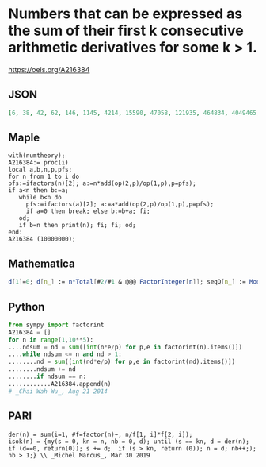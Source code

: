 # Numbers that can be expressed as the sum of their first k consecutive arithmetic derivatives for some k \> 1\.
https://oeis.org/A216384
## JSON
```JSON
[6, 38, 42, 62, 146, 1145, 4214, 15590, 47058, 121935, 464834, 4049465, 4759314, 7756755, 15838490, 18284105, 127137997, 132734042, 141393578, 353493351, 435485242, 470458377, 1056410914]
```
## Maple
```Maple
with(numtheory);
A216384:= proc(i)
local a,b,n,p,pfs;
for n from 1 to i do
pfs:=ifactors(n)[2]; a:=n*add(op(2,p)/op(1,p),p=pfs);
if a<n then b:=a;
   while b<n do
     pfs:=ifactors(a)[2]; a:=a*add(op(2,p)/op(1,p),p=pfs);
     if a=0 then break; else b:=b+a; fi;
   od;
   if b=n then print(n); fi; fi; od;
end:
A216384 (10000000);
```
## Mathematica
```Mathematica
d[1]=0; d[n_] := n*Total[#2/#1 & @@@ FactorInteger[n]]; seqQ[n_] := Module[{s = 0, k = n}, While[s < n && k > 0, k = d[k]; s += k]; k < n && s == n]; Select[ Range[16000], seqQ] (* _Amiram Eldar_, Mar 30 2019 *)
```
## Python
```Python
from sympy import factorint
A216384 = []
for n in range(1,10**5):
....ndsum = nd = sum([int(n*e/p) for p,e in factorint(n).items()])
....while ndsum <= n and nd > 1:
........nd = sum([int(nd*e/p) for p,e in factorint(nd).items()])
........ndsum += nd
........if ndsum == n:
............A216384.append(n)
# _Chai Wah Wu_, Aug 21 2014
```
## PARI
```PARI
der(n) = sum(i=1, #f=factor(n)~, n/f[1, i]*f[2, i]);
isok(n) = {my(s = 0, kn = n, nb = 0, d); until (s == kn, d = der(n); if (d==0, return(0)); s += d;  if (s > kn, return (0)); n = d; nb++;); nb > 1;} \\ _Michel Marcus_, Mar 30 2019
```
